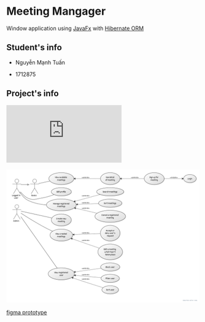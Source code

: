 
# Meeting Mangager

Window application using [JavaFx](https://openjfx.io/) with [Hibernate ORM](https://hibernate.org/)

  

## Student's info

* Nguyễn Mạnh Tuấn

* 1712875

  

## Project's info
![requirement](https://github.com/Az3r/MeetingManager/blob/master/document/requirement.pdf)

![use cases](https://github.com/Az3r/MeetingManager/blob/master/document/use-case.png)

[figma prototype](https://www.figma.com/file/uHQH9yLd98ozFIYeMp0gET/Javafx?node-id=0%3A1)